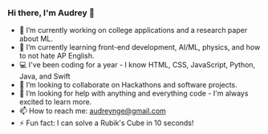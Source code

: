 ### Hi there, I'm Audrey 👋

- 🔭 I’m currently working on college applications and a research paper about ML.
- 🌱 I’m currently learning front-end development, AI/ML, physics, and how to not hate AP English.
- 💻 I've been coding for a year - I know HTML, CSS, JavaScript, Python, Java, and Swift
- 👯 I’m looking to collaborate on Hackathons and software projects.
- 🤔 I’m looking for help with anything and everything code - I'm always excited to learn more.
- 📫 How to reach me: audreynge@gmail.com
- ⚡ Fun fact: I can solve a Rubik's Cube in 10 seconds!

